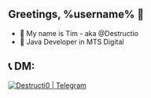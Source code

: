 ## Greetings, %username% 👋
- 🐼 My name is Tim - aka @Destructio
- 💼 Java Developer in MTS Digital

## 📞 DM:
[<img alt="Destructi0 | Telegram" src="https://img.shields.io/badge/-Telegram-2CA5E0.svg?logo=telegram&style=for-the-badge"/>][telegram]

[telegram]: https://t.me/tnaumov

